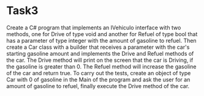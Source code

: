 # Task3

Create a C# program that implements an IVehiculo interface with two methods, one for Drive of type void and another for Refuel of type bool that has a parameter of type integer with the amount of gasoline to refuel. Then create a Car class with a builder that receives a parameter with the car's starting gasoline amount and implements the Drive and Refuel methods of the car.
 The Drive method will print on the screen that the car is Driving, if the gasoline is greater than 0. The Refuel method will increase the gasoline of the car and return true.
 To carry out the tests, create an object of type Car with 0 of gasoline in the Main of the program and ask the user for an amount of gasoline to refuel, finally execute the Drive method of the car.